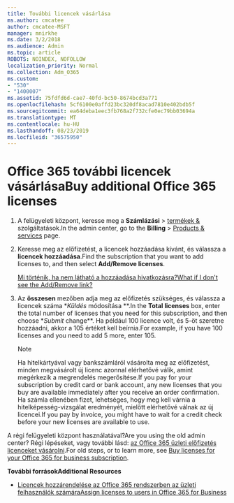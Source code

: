 ```yaml
---
title: További licencek vásárlása
ms.author: cmcatee
author: cmcatee-MSFT
manager: mnirkhe
ms.date: 3/2/2018
ms.audience: Admin
ms.topic: article
ROBOTS: NOINDEX, NOFOLLOW
localization_priority: Normal
ms.collection: Adm_O365
ms.custom:
- "530"
- "1400007"
ms.assetid: 75fdfd6d-cae7-40fd-bc50-8674bcd3a771
ms.openlocfilehash: 5cf6100e0affd23bc320df8acad7810e402bdb5f
ms.sourcegitcommit: ea64deba1eec3fb768a2f732cfe0ec79bb03694a
ms.translationtype: MT
ms.contentlocale: hu-HU
ms.lasthandoff: 08/23/2019
ms.locfileid: "36575950"
---
```

# <a name="buy-additional-office-365-licenses"></a><span data-ttu-id="54908-102">Office 365 további licencek vásárlása</span><span class="sxs-lookup"><span data-stu-id="54908-102">Buy additional Office 365 licenses</span></span>

1. <span data-ttu-id="54908-103">A felügyeleti központ, keresse meg a **Számlázási** \> [termékek &](https://go.microsoft.com/fwlink/p/?linkid=842054) szolgáltatások.</span><span class="sxs-lookup"><span data-stu-id="54908-103">In the admin center, go to the **Billing** \> [Products & services](https://go.microsoft.com/fwlink/p/?linkid=842054) page.</span></span>

2. <span data-ttu-id="54908-104">Keresse meg az előfizetést, a licencek hozzáadása kívánt, és válassza a **licencek hozzáadása**.</span><span class="sxs-lookup"><span data-stu-id="54908-104">Find the subscription that you want to add licenses to, and then select **Add/Remove licenses**.</span></span>

    [<span data-ttu-id="54908-105">Mi történik, ha nem látható a hozzáadása hivatkozásra?</span><span class="sxs-lookup"><span data-stu-id="54908-105">What if I don't see the Add/Remove link?</span></span>](https://docs.microsoft.com/office365/admin/subscriptions-and-billing/buy-licenses#what-if-i-dont-see-the-addremove-licenses-link)

3. <span data-ttu-id="54908-106">Az **összesen** mezőben adja meg az előfizetés szükséges, és válassza a licencek száma \**Küldés* módosítása \*\*.</span><span class="sxs-lookup"><span data-stu-id="54908-106">In the **Total licenses** box, enter the total number of licenses that you need for this subscription, and then choose \**Submit* change\*\*.</span></span> <span data-ttu-id="54908-107">Ha például 100 licence volt, és 5-öt szeretne hozzáadni, akkor a 105 értéket kell beírnia.</span><span class="sxs-lookup"><span data-stu-id="54908-107">For example, if you have 100 licenses and you need to add 5 more, enter 105.</span></span>

    > [!NOTE]
    > <span data-ttu-id="54908-108">Ha hitelkártyával vagy bankszámláról vásárolta meg az előfizetést, minden megvásárolt új licenc azonnal elérhetővé válik, amint megérkezik a megrendelés megerősítése.</span><span class="sxs-lookup"><span data-stu-id="54908-108">If you pay for your subscription by credit card or bank account, any new licenses that you buy are available immediately after you receive an order confirmation.</span></span> <span data-ttu-id="54908-109">Ha számla ellenében fizet, lehetséges, hogy meg kell várnia a hitelképesség-vizsgálat eredményét, mielőtt elérhetővé válnak az új licencei.</span><span class="sxs-lookup"><span data-stu-id="54908-109">If you pay by invoice, you might have to wait for a credit check before your new licenses are available to use.</span></span>

<span data-ttu-id="54908-110">A régi felügyeleti központ használatával?</span><span class="sxs-lookup"><span data-stu-id="54908-110">Are you using the old admin center?</span></span> <span data-ttu-id="54908-111">Régi lépéseket, vagy további lásd: [az Office 365 üzleti előfizetés licenceket vásárolni](https://docs.microsoft.com/office365/admin/subscriptions-and-billing/buy-licenses).</span><span class="sxs-lookup"><span data-stu-id="54908-111">For old steps, or to learn more, see [Buy licenses for your Office 365 for business subscription](https://docs.microsoft.com/office365/admin/subscriptions-and-billing/buy-licenses).</span></span>  

<span data-ttu-id="54908-112">**További források**</span><span class="sxs-lookup"><span data-stu-id="54908-112">**Additional Resources**</span></span>

- [<span data-ttu-id="54908-113">Licencek hozzárendelése az Office 365 rendszerben az üzleti felhasználók számára</span><span class="sxs-lookup"><span data-stu-id="54908-113">Assign licenses to users in Office 365 for Business</span></span>](https://docs.microsoft.com/office365/admin/subscriptions-and-billing/assign-licenses-to-users)

